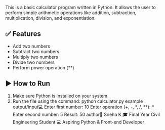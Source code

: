 This is a basic calculator program written in Python. It allows the user to perform simple arithmetic operations like addition, subtraction, multiplication, division, and exponentiation.
## ✅ Features
- Add two numbers
- Subtract two numbers
- Multiply two numbers
- Divide two numbers
- Perform power operation (**)
## ▶️ How to Run
1. Make sure Python is installed on your system.
2. Run the file using the command:
python calculator.py
example output/input💻
Enter first number: 10
Enter operation (+, -, *, /, **): *
Enter second number: 5
Result: 50
author🌟
Sneha K
🎓 Final Year Civil Engineering Student
💻 Aspiring Python & Front-end Developer
